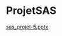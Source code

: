 # ProjetSAS
[sas_projet-5.pptx](https://github.com/lea1306/ProjetSAS/files/13166540/sas_projet-5.pptx)

